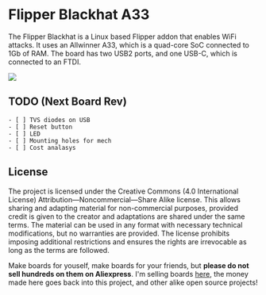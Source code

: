 # Flipper Blackhat A33

The Flipper Blackhat is a Linux based Flipper addon that enables WiFi attacks. It uses an Allwinner A33, which is a quad-core SoC connected to 1Gb of RAM. The board has two USB2 ports, and one USB-C, which is connected to an FTDI.

![](img/blackhat3)

## TODO (Next Board Rev)

    - [ ] TVS diodes on USB
    - [ ] Reset button
    - [ ] LED
    - [ ] Mounting holes for mech
    - [ ] Cost analasys

## License
The project is licensed under the Creative Commons (4.0 International License) Attribution—Noncommercial—Share Alike license. This allows sharing and adapting material for non-commercial purposes, provided credit is given to the creator and adaptations are shared under the same terms. The material can be used in any format with necessary technical modifications, but no warranties are provided. The license prohibits imposing additional restrictions and ensures the rights are irrevocable as long as the terms are followed.

Make boards for youself, make boards for your friends, but **please do not sell hundreds on them on Aliexpress**. I'm selling boards [here](shop.rootkitlabs.com), the money made here goes back into this project, and other alike open source projects!

